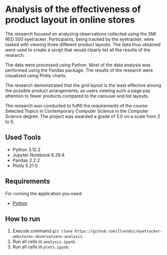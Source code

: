 # Analysis of the effectiveness of product layout in online stores

The research focused on analyzing observations collected using the SMI RED 500 eyetracker. Participants, being tracked by the eyetracker, were tasked with viewing three different product layouts. The data thus obtained were used to create a script that would clearly list all the results of the research.

The data were processed using Python. Most of the data analysis was performed using the Pandas package. The results of the research were visualized using Plotly charts.

The research demonstrated that the grid layout is the least effective among the possible product arrangements, as users viewing such a page pay attention to fewer products compared to the carousel and list layouts.

The research was conducted to fulfill the requirements of the course Selected Topics in Contemporary Computer Science in the Computer Science degree. The project was awarded a grade of 5.0 on a scale from 2 to 5.

## Used Tools
- Python 3.12.2
- Jupyter Notebook 6.29.4
- Pandas 2.2.2
- Plotly 5.21.0

## Requirements

For running the application you need:

- [Python](https://www.python.org/downloads/)

## How to run

1. Execute command `git clone https://github.com/Ilvondir/eyetracker-webstores-observations-analysis`.
2. Run all cells in `analysis.ipynb`.
3. Run all cells in `plots.ipynb`.
